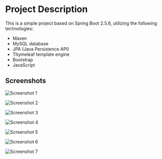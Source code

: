 # Project Description

This is a simple project based on Spring Boot 2.5.6, utilizing the following technologies:

- Maven
- MySQL database
- JPA (Java Persistence API)
- Thymeleaf template engine
- Bootstrap
- JavaScript

## Screenshots

![Screenshot 1](https://user-images.githubusercontent.com/116730698/230116306-8ec6537a-efac-4f2d-90e4-34983b307a5f.png)

![Screenshot 2](https://user-images.githubusercontent.com/116730698/230116349-812324e2-3252-4661-9e63-a1961a5b40d6.png)

![Screenshot 3](https://user-images.githubusercontent.com/116730698/230116399-64a171f5-2afb-4ef6-8fac-bbcffe0ca6ba.png)

![Screenshot 4](https://user-images.githubusercontent.com/116730698/230116430-e089ae71-a6be-4209-9c3f-0b7185fc7438.png)

![Screenshot 5](https://user-images.githubusercontent.com/116730698/230116449-b961d756-6be1-48d9-99cc-165272d3231f.png)

![Screenshot 6](https://user-images.githubusercontent.com/116730698/230116569-d6351ca3-7c9e-4d2b-b42d-f70c76c224f7.png)

![Screenshot 7](https://user-images.githubusercontent.com/116730698/230116589-d5dd3e14-3438-4c2c-8417-c29dd5c3ee88.png)

